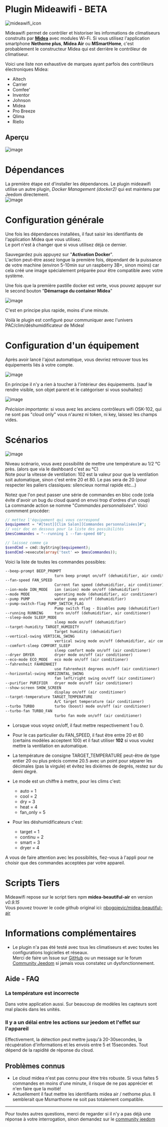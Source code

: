 
# Plugin Mideawifi - BETA


![mideawifi_icon](https://user-images.githubusercontent.com/3704897/200172116-ac8de823-46a5-4ae3-9165-fbb591c640f7.png)


Mideawifi permet de contrôler et historiser les informations de climatiseurs construits par **[Midea](https://fr.wikipedia.org/wiki/Midea)** avec modules Wi-Fi. 
Si vous utilisez l'application smartphone **Nethome plus**, **Midea Air** ou **MSmartHome**, c'est probablement le constructeur Midea qui est derrière le contrôleur de climatiseur.  

Voici une liste non exhaustive de marques ayant parfois des contrôleurs électroniques Midea:  
- Altech  
- Carrier  
- Comfee&apos;  
- Inventor  
- Johnson   
- Midea  
- Pro Breeze    
- Qlima  
- Riello   

## Aperçu  
  
![image](https://user-images.githubusercontent.com/3704897/204097207-b6488326-d70c-48b8-ab2c-57c076780517.png)  
  
# Dépendances  

La première étape est d'installer les dépendances. Le plugin mideawifi utilise un autre plugin, _Docker Management (docker2)_ qui est maintenu par Jeedom directement.  
![image](https://user-images.githubusercontent.com/3704897/200282392-7bdcd23b-a6ed-4113-81b3-40acf88448fb.png)  

# Configuration générale  

Une fois les dépendances installées, il faut saisir les identifiants de l'application Midea que vous utilisez.  
Le port n'est à changer que si vous utilisez déjà ce dernier.  
  
Sauvegardez puis appuyez sur "**Activation Docker**".  
L'action peut-être assez longue la première fois, dépendant de la puissance de votre machine (environ 5-10min sur un raspberry 3B+, sinon moins) car cela créé une image spécialement préparée pour être compatible avec votre système.  

Une fois que la première pastille docker est verte, vous pouvez appuyer sur le second bouton "**Démarrage du container Midea**"  

![image](https://user-images.githubusercontent.com/3704897/200291627-985b687d-b5ac-4335-b86d-f6cd4eef3c6f.png)  

C'est en principe plus rapide, moins d'une minute.  

Voilà le plugin est configuré pour communiquer avec l'univers PAC/clim/déshumidificateur de Midea!  
  
# Configuration d'un équipement  
  
Après avoir lancé l'ajout automatique, vous devriez retrouver tous les équipements liés à votre compte.  
  
![image](https://user-images.githubusercontent.com/3704897/201053367-b947704b-01d4-45a7-bb84-399283de13e8.png)  
  
En principe il n'y a rien à toucher à l'intérieur des équipements. (sauf le rendre visible, son objet parent et le catégoriser si vous souhaitez)  
  
![image](https://user-images.githubusercontent.com/3704897/201054699-05048f34-1d90-4212-9c16-ad753e70191b.png)  
  
*Précision importante:* si vous avez les anciens contrôleurs wifi OSK-102, qui ne sont pas "cloud only" vous n'aurez ni token, ni key, laissez les champs vides.  
  
# Scénarios  
  
  ![image](https://user-images.githubusercontent.com/3704897/202680751-883a360b-d988-4ed8-b846-cd2e35e4330b.png)  

  Niveau scénario, vous avez possibilité de mettre une température au 1/2 °C près. (alors que via le dashboard c'est au °C)  
  Note pour la vitesse de ventilation: 102 est la valeur pour que la ventilation soit automatique, sinon c'est entre 20 et 80. Le pas sera de 20 (pour respecter les paliers classiques: silencieux normal rapide etc...)  
  
  Notez que l'on peut passer une série de commandes en bloc code (cela évite d'avoir un bug du cloud quand on envoi trop d'ordres d'un coup)  
  La commande action se nomme "*Commandes personnalisées*". Voici commment procéder:  
  
  ```php
  // mettez l'équipement qui vous correspond
  $equipement = "#[test][Clim Salon][Commandes personnalisées]#";
  // voir doc en dessous pour la liste des possibilités
  $mesCommandes = "--running 1 --fan-speed 60";
  
  // laissez comme ça
  $sendCmd = cmd::byString($equipement);
  $sendCmd->execute(array('text' => $mesCommandes));
  ```
  
  Voici la liste de toutes les commandes possibles:  
  ```markdown
  --beep-prompt BEEP_PROMPT
                        turn beep prompt on/off (dehumidifier, air conditioner)
  --fan-speed FAN_SPEED
                        Current fan speed (dehumidifier, air conditioner)
  --ion-mode ION_MODE   ion (anion) mode on/off (dehumidifier)
  --mode MODE           operating mode (dehumidifier, air conditioner)
  --pump PUMP           water pump on/off (dehumidifier)
  --pump-switch-flag PUMP_SWITCH_FLAG
                        Pump switch flag - Disables pump (dehumidifier)
  --running RUNNING     turn on/off (dehumidifier, air conditioner)
  --sleep-mode SLEEP_MODE
                        sleep mode on/off (dehumidifier)
  --target-humidity TARGET_HUMIDITY
                        Target humidity (dehumidifier)
  --vertical-swing VERTICAL_SWING
                        vertical swing mode on/off (dehumidifier, air conditioner)
  --comfort-sleep COMFORT_SLEEP
                        sleep comfort mode on/off (air conditioner)
  --dryer DRYER         dryer mode on/off (air conditioner)
  --eco-mode ECO_MODE   eco mode on/off (air conditioner)
  --fahrenheit FAHRENHEIT
                        use Fahrenheit degrees on/off (air conditioner)
  --horizontal-swing HORIZONTAL_SWING
                        fan left/right swing on/off (air conditioner)
  --purifier PURIFIER   dryer mode on/off (air conditioner)
  --show-screen SHOW_SCREEN
                        display on/off (air conditioner)
  --target-temperature TARGET_TEMPERATURE
                        A/C target temperature (air conditioner)
  --turbo TURBO         turbo (boost) mode on/off (air conditioner)
  --turbo-fan TURBO_FAN
                        turbo fan mode on/off (air conditioner)
  ```  
  - Lorsque vous voyez on/off, il faut mettre respectivement 1 ou 0.  
  - Pour le cas particulier du FAN_SPEED, il faut être entre 20 et 80 (certains modèles acceptent 100) et il faut utiliser **102** si vous voulez mettre la ventilation en automatique.  
  - La température de consigne TARGET_TEMPERATURE peut-être de type entier 20 ou plus précis comme 20.5 avec un point pour séparer les décimales (pas la virgule) et évitez les dixièmes de degrés, restez sur du demi degré.  
  - Le mode est un chiffre à mettre, pour les clims c'est:  
    - auto = 1  
    - cool = 2  
    - dry = 3  
    - heat = 4  
    - fan_only = 5  

  - Pour les déshumidificateurs c'est:  
    - target = 1  
    - continu = 2  
    - smart = 3  
    - dryer = 4  

A vous de faire attention avec les possiblités, fiez-vous à l'appli pour ne choisir que des commandes acceptées par votre appareil.  
  
# Scripts Tiers  
  
Mideawifi repose sur le script tiers npm **midea-beautiful-air** en version *v0.9.15*  
Vous pouvez trouver le code github original ici:  [nbogojevic/midea-beautiful-air](https://github.com/nbogojevic/midea-beautiful-air)  
  
# Informations complémentaires  
  
 - Le plugin n'a pas été testé avec tous les climatiseurs et avec toutes les configurations logicielles et réseaux.  
 Merci de faire un Issue sur [GitHub](https://github.com/ddelec24/mideawifi/issues) ou un message sur le forum [Community Jeedom](https://community.jeedom.com/tag/plugin-mideawifi) si jamais vous constatez un dysfonctionnement.  
  
## Aide - FAQ  
  
### La température est incorrecte  
Dans votre application aussi. Sur beaucoup de modèles les capteurs sont mal placés dans les unités.  
  
### Il y a un délai entre les actions sur jeedom et l'effet sur l'appareil  
Effectivement, la détection peut mettre jusqu'à 20-30secondes, la récupération d'informations et les envois entre 5 et 15secondes. Tout dépend de la rapidité de réponse du cloud.  

## Problèmes connus

- Le cloud midea n'est pas connu pour être très robuste. Si vous faites 5 commandes en moins d'une minute, il risque de ne pas apprécier et n'en faire que la moitié!  
- Actuellement il faut mettre les identifiants midea air / nethome plus. Il semblerait que Msmarthome ne soit pas totalement compatible.  

---------------------------------------------------------------
Pour toutes autres questions, merci de regarder si il n'y a pas déjà une réponse à votre interrogation, sinon demandez sur le [community jeedom](https://community.jeedom.com)
